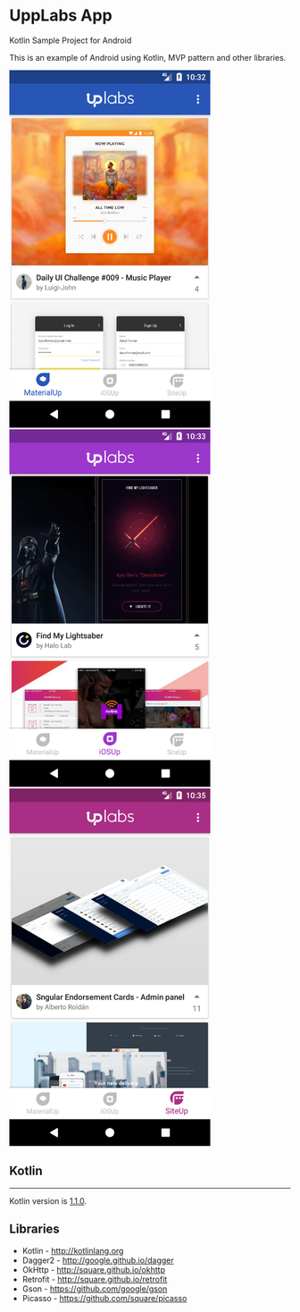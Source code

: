 # UppLabs App
Kotlin Sample Project for Android

This is an example of Android using Kotlin, MVP pattern and other libraries.

<img src="./screenshot1.png" height="640" />
<img src="./screenshot2.png" height="640" />
<img src="./screenshot3.png" height="640" />

## Kotlin
---
Kotlin version is [1.1.0](https://blog.jetbrains.com/kotlin/2017/03/kotlin-1-1/).

Libraries
---------

 * Kotlin - http://kotlinlang.org
 * Dagger2 - http://google.github.io/dagger
 * OkHttp - http://square.github.io/okhttp
 * Retrofit - http://square.github.io/retrofit
 * Gson - https://github.com/google/gson
 * Picasso - https://github.com/square/picasso
